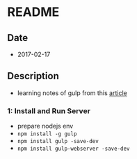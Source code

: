 # README

## Date

  - 2017-02-17

## Description

  - learning notes of gulp from this [article](http://www.oxxostudio.tw/articles/201503/gulp-install-webserver.html)


### 1: Install and Run Server

  - prepare nodejs env
  - `npm install -g gulp`
  - `npm install gulp -save-dev`
  - `npm install gulp-webserver -save-dev`
